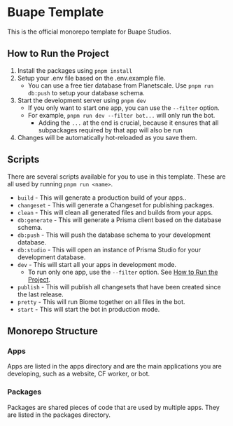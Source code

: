 # Buape Template

This is the official monorepo template for Buape Studios.


## How to Run the Project

1. Install the packages using `pnpm install`
2. Setup your .env file based on the .env.example file.
    - You can use a free tier database from Planetscale. Use `pnpm run db:push` to setup your database schema.
3. Start the development server using `pnpm dev`
    - If you only want to start one app, you can use the `--filter` option.
    - For example, `pnpm run dev --filter bot...` will only run the bot.
        - Adding the `...` at the end is crucial, because it ensures that all subpackages required by that app will also be run
4. Changes will be automatically hot-reloaded as you save them.

## Scripts

There are several scripts available for you to use in this template. These are all used by running `pnpm run <name>`.

-   `build` - This will generate a production build of your apps..
-   `changeset` - This will generate a Changeset for publishing packages.
-   `clean` - This will clean all generated files and builds from your apps.
-   `db:generate` - This will generate a Prisma client based on the database schema.
-   `db:push` - This will push the database schema to your development database.
-   `db:studio` - This will open an instance of Prisma Studio for your development database.
-   `dev` - This will start all your apps in development mode.
    -   To run only one app, use the `--filter` option. See [How to Run the Project](#how-to-run-the-project).
-   `publish` - This will publish all changesets that have been created since the last release.
-   `pretty` - This will run Biome together on all files in the bot.
-   `start` - This will start the bot in production mode.

## Monorepo Structure

### Apps

Apps are listed in the apps directory and are the main applications you are developing, such as a website, CF worker, or bot.

### Packages

Packages are shared pieces of code that are used by multiple apps. They are listed in the packages directory.